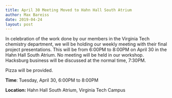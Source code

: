```yaml
---
title: April 30 Meeting Moved to Hahn Hall South Atrium
author: Max Bareiss
date: 2019-04-24
layout: post
---
```


In celebration of the work done by our members in the Virginia Tech chemistry department, we will be holding our weekly meeting with their final project presentations.
This will be from 6:00PM to 8:00PM on April 30 in the Hahn Hall South Atrium. No meeting will be held in our workshop. Hacksburg business will be discussed at the normal time, 7:30PM.

Pizza will be provided.

**Time**: Tuesday, April 30, 6:00PM to 8:00PM

**Location:** Hahn Hall South Atrium, Virginia Tech Campus